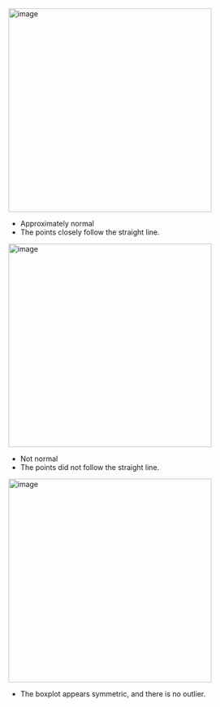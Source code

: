 <img width="400" alt="image" src="https://github.com/user-attachments/assets/92401e07-5455-4018-a185-afb7e83af406" />  

- Approximately normal
- The points closely follow the straight line.

<img width="400" alt="image" src="https://github.com/user-attachments/assets/ef00420b-6999-401f-969b-3871c1e91226" />

- Not normal
- The points did not follow the straight line.  

<img width="400" alt="image" src="https://github.com/user-attachments/assets/b9db13af-9094-432d-a162-d1f48e85a152" />  

- The boxplot appears symmetric, and there is no outlier.
